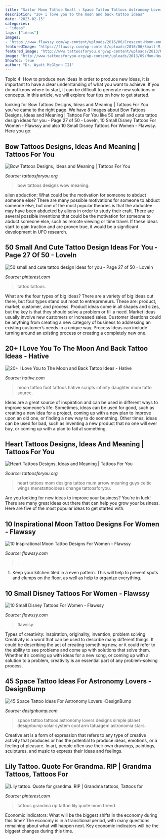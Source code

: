 ```yaml
---
title: "Sailor Moon Tattoo Small : Space Tattoo Tattoos Astronomy Lovers Designs Simple Planet Designbump Solar System Cool Arm Tatuagem Astronomia Stars"
description: "20+ i love you to the moon and back tattoo ideas"
date: "2023-02-15"
categories:
- "ideas"
tags: ["ideas"]
images:
- "https://www.flawssy.com/wp-content/uploads/2016/06/Crescent-Moon-and-Stars-Tattoo.jpg"
featuredImage: "https://flawssy.com/wp-content/uploads/2016/06/Small-Mickey-Mouse-Tattoo.jpg"
featured_image: "http://www.tattoosforyou.org/wp-content/uploads/2013/09/Bow-Wow-Tattoos.jpg"
image: "http://www.tattoosforyou.org/wp-content/uploads/2013/09/Mom-Heart-Tattoos-768x1024.jpg"
ShowToc: true
author: "Dr. Wyatt McGlynn III"
---
```



Topic 4: How to produce new ideas
In order to produce new ideas, it is important to have a clear understanding of what you want to achieve. If you do not know where to start, it can be difficult to generate new solutions or concepts. In this article, we will explore four tips on how to get started.

	

		
looking for Bow Tattoos Designs, Ideas and Meaning | Tattoos For You you've came to the right page. We have 8 Images about Bow Tattoos Designs, Ideas and Meaning | Tattoos For You like 50 small and cute tattoo design ideas for you - Page 27 of 50 - LoveIn, 10 Small Disney Tattoos For Women - Flawssy and also 10 Small Disney Tattoos For Women - Flawssy. Here you go:
		
    
## Bow Tattoos Designs, Ideas And Meaning | Tattoos For You

<img loading=lazy src="http://www.tattoosforyou.org/wp-content/uploads/2013/09/Bow-Wow-Tattoos.jpg" onerror="this.onerror=null;this.src='https://tse3.mm.bing.net/th?id=OIP.HAKCGfMm97wMSHmz8dUVVwHaJ6&amp;pid=15.1';" alt="Bow Tattoos Designs, Ideas and Meaning | Tattoos For You">

_Source: tattoosforyou.org_

>bow tattoos designs wow meaning. 

	

alien abduction: What could be the motivation for someone to abduct someone else?
There are many possible motivations for someone to abduct someone else, but one of the most popular theories is that the abductee may have been abducted by aliens in order to study their craft. There are several possible inventions that could be the motivation for someone to abduct someone else, such as remote viewing or time travel. If these ideas start to gain traction and are proven true, it would be a significant development in UFO research.

    
## 50 Small And Cute Tattoo Design Ideas For You - Page 27 Of 50 - LoveIn

<img loading=lazy src="https://i.pinimg.com/736x/d0/3e/d5/d03ed573a7447fcb90223766beea38b3.jpg" onerror="this.onerror=null;this.src='https://tse4.mm.bing.net/th?id=OIP.HCB_jN0uCQdkEQBw3pqb0wHaLG&amp;pid=15.1';" alt="50 small and cute tattoo design ideas for you - Page 27 of 50 - LoveIn">

_Source: pinterest.com_

>tattoo tattoos. 

	

What are the four types of big ideas?
There are a variety of big ideas out there, but four types stand out most to entrepreneurs. These are: product, market, customer, and process. Product ideas come in all shapes and sizes, but the key is that they should solve a problem or fill a need. Market ideas usually involve new customers or increased sales. Customer ideations could be anything from creating a new category of business to addressing an existing customer’s needs in a unique way. Process Ideas can include turning around an existing process or creating a completely new one.

    
## 20+ I Love You To The Moon And Back Tattoo Ideas - Hative

<img loading=lazy src="http://hative.com/wp-content/uploads/2014/03/moon-back-tattoos/6-scripts-and-moon-on-foot.jpg" onerror="this.onerror=null;this.src='https://tse3.mm.bing.net/th?id=OIP.9NuLurrdoB10EWliae9ldgHaJ4&amp;pid=15.1';" alt="20+ I Love You to The Moon and Back Tattoo Ideas - Hative">

_Source: hative.com_

>moon tattoo foot tattoos hative scripts infinity daughter mom tatto source. 

	

Ideas are a great source of inspiration and can be used in different ways to improve someone's life. Sometimes, ideas can be used for good, such as creating a new idea for a project, coming up with a new plan to improve upon an old one, or finding a new way to do something. Other times, ideas can be used for bad, such as inventing a new product that no one will ever buy, or coming up with a plan to fail at something.

    
## Heart Tattoos Designs, Ideas And Meaning | Tattoos For You

<img loading=lazy src="http://www.tattoosforyou.org/wp-content/uploads/2013/09/Mom-Heart-Tattoos-768x1024.jpg" onerror="this.onerror=null;this.src='https://tse1.mm.bing.net/th?id=OIP.aOWRTYVEhnrctKyA_IyLDgHaJ4&amp;pid=15.1';" alt="Heart Tattoos Designs, Ideas and Meaning | Tattoos For You">

_Source: tattoosforyou.org_

>heart tattoos mom designs tattoo mum arrow meaning guys celtic wings menstattooideas change tattoosforyou. 

	

Are you looking for new ideas to improve your business? You're in luck! There are many great ideas out there that can help you grow your business. Here are five of the most popular ideas to get started with:

    
## 10 Inspirational Moon Tattoo Designs For Women - Flawssy

<img loading=lazy src="https://www.flawssy.com/wp-content/uploads/2016/06/Crescent-Moon-and-Stars-Tattoo.jpg" onerror="this.onerror=null;this.src='https://tse4.mm.bing.net/th?id=OIP._5qltAQ1QITXjopA5hl8mgHaJQ&amp;pid=15.1';" alt="10 Inspirational Moon Tattoo Designs For Women - Flawssy">

_Source: flawssy.com_

>. 

	

1. Keep your kitchen tiled in a even pattern. This will help to prevent spots and clumps on the floor, as well as help to organize everything.

    
## 10 Small Disney Tattoos For Women - Flawssy

<img loading=lazy src="https://flawssy.com/wp-content/uploads/2016/06/Small-Mickey-Mouse-Tattoo.jpg" onerror="this.onerror=null;this.src='https://tse1.mm.bing.net/th?id=OIP.fXSIR-4IzVItLnUrEB6JZgHaJ4&amp;pid=15.1';" alt="10 Small Disney Tattoos For Women - Flawssy">

_Source: flawssy.com_

>flawssy. 

	

Types of creativity: Inspiration, originality, invention, problem solving
Creativity is a word that can be used to describe many different things. It could be describing the act of creating something new, or it could refer to the ability to see problems and come up with solutions that solve them. Whether it’s coming up with ideas for a new song, or coming up with a solution to a problem, creativity is an essential part of any problem-solving process.

    
## 45 Space Tattoo Ideas For Astronomy Lovers -DesignBump

<img loading=lazy src="http://designbump.com/wp-content/uploads/2014/12/space-star-tattoos-13.jpg" onerror="this.onerror=null;this.src='https://tse4.mm.bing.net/th?id=OIP.il5TJf9rjzD8QUTxFJzZ5AHaNJ&amp;pid=15.1';" alt="45 Space Tattoo Ideas For Astronomy Lovers -DesignBump">

_Source: designbump.com_

>space tattoo tattoos astronomy lovers designs simple planet designbump solar system cool arm tatuagem astronomia stars. 

	

Creative art is a form of expression that refers to any type of creative activity that produces or has the potential to produce ideas, emotions, or a feeling of pleasure. In art, people often use their own drawings, paintings, sculptures, and music to express their ideas and feelings.

    
## Lily Tattoo. Quote For Grandma. RIP | Grandma Tattoos, Tattoos For

<img loading=lazy src="https://i.pinimg.com/736x/f4/08/2b/f4082b785b96f062e8d5864b049f9917.jpg" onerror="this.onerror=null;this.src='https://tse2.mm.bing.net/th?id=OIP.vAxnkjXXQ6GFyviOcWywwAHaNL&amp;pid=15.1';" alt="Lily tattoo. Quote for grandma. RIP | Grandma tattoos, Tattoos for">

_Source: pinterest.com_

>tattoos grandma rip tattoo lily quote mom friend. 

	

Economic indicators: What will be the biggest shifts in the economy during this time?
The economy is in a transitional period, with many questions remaining about what will happen next. Key economic indicators will be the biggest changes during this time.

